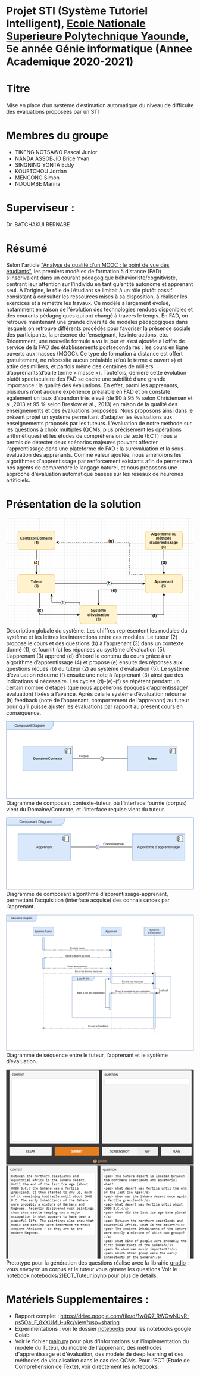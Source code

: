 # Projet STI (Système Tutoriel Intelligent), [Ecole Nationale Superieure Polytechnique Yaounde](https://polytechnique.cm/), 5e année Génie informatique (Annee Academique 2020-2021)

# Titre
Mise en place d’un système d’estimation automatique du niveau de difficulte des évaluations proposées par un STI

# Membres du groupe
- TIKENG NOTSAWO Pascal Junior
- NANDA ASSOBJIO Brice Yvan
- SINGNING YONTA Eddy
- KOUETCHOU Jordan
- MENGONG Simon
- NDOUMBE Marina

# Superviseur :
Dr. BATCHAKUI BERNABE

# Résumé
Selon l'article ["Analyse de qualité d’un MOOC : le point de vue des étudiants"](https://www.erudit.org/fr/revues/ritpu/2016-v13-n2-3-ritpu02997/1039250ar/), les premiers modèles de formation à distance (FAD) s’inscrivaient dans un courant pédagogique béhavioriste/cognitiviste, centrant leur attention sur l’individu en tant qu’entité autonome et apprenant seul. À l’origine, le rôle de l’étudiant se limitait à un rôle plutôt passif consistant à consulter les ressources mises à sa disposition, à réaliser les exercices et à remettre les travaux. Ce modèle a largement évolué, notamment en raison de l’évolution des technologies rendues disponibles et des courants pédagogiques qui ont changé à travers le temps. En FAD, on retrouve maintenant une grande diversité de modèles pédagogiques dans lesquels on retrouve différents procédés pour favoriser la présence sociale des participants, la présence de l’enseignant, les interactions, etc. Récemment, une nouvelle formule a vu le jour et s’est ajoutée à l’offre de service de la FAD des établissements postsecondaires : les cours en ligne ouverts aux masses (MOOC). Ce type de formation à distance est offert gratuitement, ne nécessite aucun préalable (d’où le terme « ouvert ») et attire des milliers, et parfois même des centaines de milliers d’apprenants(d’où le terme « masse »). Toutefois, derrière cette évolution plutôt spectaculaire des FAD se cache une subtilité d’une grande importance : la qualité des évaluations. En effet, parmi les apprenants, plusieurs n’ont aucune expérience préalable en FAD et on constate également un taux d’abandon très élevé (de 90 à 95 % selon Christensen et al.,2013 et 95 % selon Breslow et al., 2013) en raison de la qualité des enseignements et des évaluations proposées. Nous proposons ainsi dans le présent projet un système permettant d'adapter les évaluations aux enseignements proposés par les tuteurs. L'évaluation de notre méthode sur les questions à choix multiples (QCMs, plus précisément les opérations arithmétiques) et les études de compréhension de texte (ECT) nous a permis de détecter deux scénarios majeures pouvant affecter l'apprentissage dans une plateforme de FAD : la surévaluation et la sous-évaluation des apprenants. Comme valeur ajoutée, nous améliorons les algorithmes d'apprentissage par renforcement existants afin de permettre à nos agents de comprendre le langage naturel, et nous proposons une approche d'évaluation automatique basées sur les réseaux de neurones artificiels. 

# Présentation de la solution
<img class="fit-picture"
     src="images/demarche.png"
     alt="Schema de description globale du système">
Description globale du système. Les chiffres représentent les modules du système et les
lettres les interactions entre ces modules. Le tuteur (2) propose le cours et des questions (b) à
l’apprenant (3) dans un contexte donné (1), et fournit (c) les réponses au système d’évaluation (5).
L’apprenant (3) apprend (d) d’abord le contenu du cours grâce à un algorithme d’apprentissage (4)
et propose (e) ensuite des réponses aux questions récues (b) du tuteur (2) au système d’évaluation
(5). Le système d’évaluation retourne (f) ensuite une note à l’apprenant (3) ainsi que des indications
si nécessaire. Les cycles (d)-(e)-(f) se répètent pendant un certain nombre d’étapes (que nous appellerons époques d’apprentissage/évaluation) fixées à l’avance. Après cela le système d’évaluation
retourne (h) feedback (note de l’apprenant, comportement de l’apprenant) au tuteur pour qu’il
puisse ajuster les évaluations par rapport au présent cours en conséquence.

<img class="fit-picture"
     src="images/composant_tuteur.png"
     alt="Diagramme de composant contexte-tuteur">
Diagramme de composant contexte-tuteur, où l’interface fournie (corpus) vient du
Domaine/Contexte, et l’interface requise vient du tuteur.

<img class="fit-picture"
     src="images/composant_apprenant.png"
     alt="Diagramme de composant algorithme d’apprentissage-apprenant">
Diagramme de composant algorithme d’apprentissage-apprenant, permettant l’acquisition (interface acquise) des connaissances par l’apprenant.


<img class="fit-picture"
     src="images/sequence.png"
     alt="Diagramme de séquence entre le tuteur, l’apprenant et le système d’évaluation.">
Diagramme de séquence entre le tuteur, l’apprenant et le système d’évaluation.

<img class="fit-picture"
     src="images/gradio1.png"
     alt="Prototype pour la g´en´eration des questions.">
<img class="fit-picture"
     src="images/gradio2.png"
     alt="Prototype pour la g´en´eration des questions.">
Prototype pour la génération des questions réalisé avec la librairie [gradio](https://www.gradio.app/) : vous envoyez un corpus et le tuteur vous génere les questions.Voir le notebook [notebooks/2)ECT_Tuteur.ipynb](notebooks/2\)ECT_Tuteur.ipynb) pour plus de détails. 

# Matériels Supplementaires : 
- Rapport complet : https://drive.google.com/file/d/1wQQ7_RWGwNUvR-ps5OaLF_8xXUMU-uRc/view?usp=sharing
- Experimentations : voir le dossier [notebooks](notebooks) pour les notebooks google Colab
- Voir le fichier [main.py](main.py) pour plus d'informations sur l'implementation du modele du Tuteur, du modele de l'apprenant, des méthodes d'apprentissage et d'évaluation, des modele de deep learning et des méthodes de visualisation dans le cas des QCMs. Pour l'ECT (Etude de Comprehension de Texte), voir directement les notebooks.